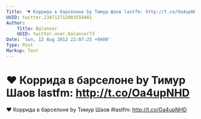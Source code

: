 ```yaml
---
Title: '♥ Коррида в барселоне by Тимур Шаов lastfm: http://t.co/Oa4upNHD'
UUID: twitter.234712712083558401
Author:
    Title: Balancer
    UUID: twitter.user.balancer73
Date: 'Sun, 12 Aug 2012 22:07:25 +0400'
Type: Post
Markup: Text
---
```


# ♥ Коррида в барселоне by Тимур Шаов lastfm: http://t.co/Oa4upNHD

♥ Коррида в барселоне by Тимур Шаов #lastfm:
http://t.co/Oa4upNHD